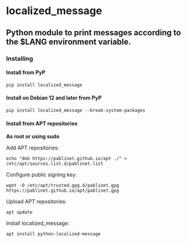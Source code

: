 # localized_message
## Python module to print messages according to the $LANG environment variable.

### Installing
#### Install from PyP

`pip install localized_message`

#### Install on Debian 12 and later from PyP

`pip install localized_message --break-system-packages`

#### Install from APT repositories

**As root or using sudo**

Add APT repositories:

`echo "deb https://pablinet.github.io/apt ./" > /etc/apt/sources.list.d/pablinet.list`

Configure public signing key:

`wget -O /etc/apt/trusted.gpg.d/pablinet.gpg https://pablinet.github.io/apt/pablinet.gpg`

Upload APT repositories:

`apt update`

Install localized_message:

`apt install python-localized-message`
